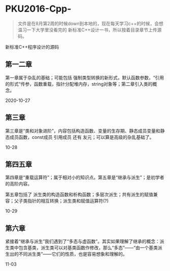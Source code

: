 # PKU2016-Cpp-
> 文件是在8月第2周的时候down到本地的，现在每天学习c++的时候，会想温习一下大学里没看完的 新标准C++设计一书，所以按着目录章节上传源码。

新标准C++程序设计的源码

## 第一二章
第一章属于杂乱的基础；可能包括 强制类型转换的新形式，默认函数参数，“引用的形式“传参，函数重载，指针分配堆内存，string对象等；第二章引入类的概念。

2020-10-27

## 第三章
第三章是“类和对象进阶”，内容包括构造函数、变量的生存期、静态成员变量和静态成员函数，const成员 引用成员 还有 友元；可以算是高级的杂乱基础了。

10-28

## 第四五章
第四章是“重载运算符”；属于相对小的知识点。第五章是“继承与派生”；是初学者的高阶内容。

第五章包括了 派生类的构造函数和析构函数；多层次派生；共有派生的赋值兼容；父子类指针的相互转换；派生类和赋值运算符(?)

10-29

## 第六章
紧接着“继承与派生”我们遇到了“多态与虚函数”。其实如果理解了继承的概念：派生类中包含基类，派生类可以对基类函数作修改，那么“多态”——“由一个基类派生出的不同派生类”——它们的性质，也是容易想象和理解的。

11-03
